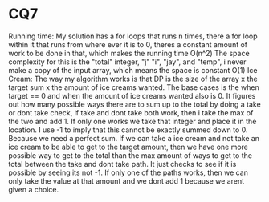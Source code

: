 # CQ7
Running time: My solution has a for loops that runs n times, there a for loop within it that runs from where ever it is to 0, theres a constant amount of work to be done in that, which makes the running time O(n^2)
The space complexity for this is the "total" integer, "j" "i", "jay", and "temp", i never make a copy of the input array, which means the space is constant O(1)
Ice Cream: The way my algorithm works is that DP is the size of the array x the target sum x the amount of ice creams wanted. The base cases is the when target == 0 and when the amount of ice creams wanted also is 0. It figures out how many possible ways there are to sum up to the total by doing a take or dont take check, if take and dont take both work, then i take the max of the two and add 1. If only one works we take that integer and place it in the location. I use -1 to imply that this cannot be exactly summed down to 0. Because we need a perfect sum.
If we can take a ice cream and not take an ice cream to be able to get to the target amount, then we have one more possible way to get to the total than the max amount of ways to get to the total between the take and dont take path. It just checks to see if it is possible by seeing its not -1. If only one of the paths works, then we can only take the value at that amount and we dont add 1 because we arent given a choice.
